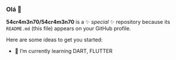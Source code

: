 ### Olá 👋


**54cr4m3n70/54cr4m3n70** is a ✨ _special_ ✨ repository because its `README.md` (this file) appears on your GitHub profile.

Here are some ideas to get you started:

- 🌱 I’m currently learning DART, FLUTTER
